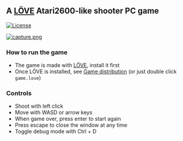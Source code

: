 ## A [LÖVE](https://love2d.org/) Atari2600-like shooter PC game

[![License](http://img.shields.io/:license-MIT-blue.svg)](https://github.com/tavuntu/atari-love2d-demo/blob/master/LICENSE.md)

[![capture.png](https://i.postimg.cc/Gmkz3fxm/capture.png)](https://postimg.cc/nXhq00Wy)

### How to run the game

* The game is made with [LÖVE](https://love2d.org/), install it first
* Once LÖVE is installed, see [Game distribution](https://love2d.org/wiki/Game_Distribution) (or just double click ```game.love```)

### Controls

* Shoot with left click
* Move with WASD or arrow keys
* When game over, press enter to start again
* Press escape to close the window at any time
* Toggle debug mode with Ctrl + D